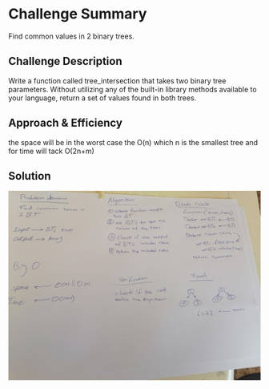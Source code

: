 
# Challenge Summary
Find common values in 2 binary trees.
## Challenge Description
Write a function called tree_intersection that takes two binary tree parameters.
Without utilizing any of the built-in library methods available to your language, return a set of values found in both trees.
## Approach & Efficiency
the space will be in the worst case the O(n) which n is the smallest tree and for time will tack O(2n+m)
## Solution
![](./treeinsertion.jpg)